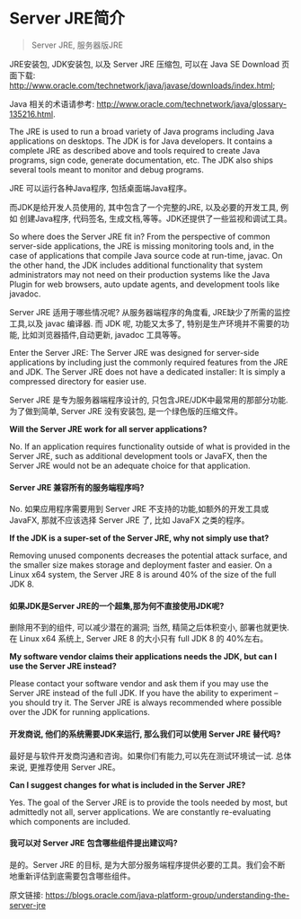 # Server JRE简介


> Server JRE, 服务器版JRE

JRE安装包, JDK安装包, 以及 Server JRE 压缩包, 可以在 Java SE Download 页面下载: <http://www.oracle.com/technetwork/java/javase/downloads/index.html>;

Java 相关的术语请参考: <http://www.oracle.com/technetwork/java/glossary-135216.html>.

The JRE is used to run a broad variety of Java programs including Java applications on desktops.  The JDK is for Java developers. It contains a complete JRE as described above and tools required to create Java programs, sign code, generate documentation, etc. The JDK also ships several tools meant to monitor and debug programs.

JRE 可以运行各种Java程序, 包括桌面端Java程序。

而JDK是给开发人员使用的, 其中包含了一个完整的JRE, 以及必要的开发工具, 例如 创建Java程序, 代码签名, 生成文档,等等。JDK还提供了一些监视和调试工具。

So where does the Server JRE fit in?  From the perspective of common server-side applications, the JRE is missing monitoring tools and, in the case of applications that compile Java source code at run-time, javac. On the other hand, the JDK includes additional functionality that system administrators may not need on their production systems like the Java Plugin for web browsers, auto update agents, and development tools like javadoc.

Server JRE 适用于哪些情况呢? 从服务器端程序的角度看, JRE缺少了所需的监控工具,以及 javac 编译器. 而 JDK 呢, 功能又太多了, 特别是生产环境并不需要的功能, 比如浏览器插件,自动更新, javadoc 工具等等。

Enter the Server JRE: The Server JRE was designed for server-side applications by including just the commonly required features from the JRE and JDK. The Server JRE does not have a dedicated installer: It is simply a compressed directory for easier use.

Server JRE 是专为服务器端程序设计的, 只包含JRE/JDK中最常用的那部分功能. 为了做到简单, Server JRE 没有安装包, 是一个绿色版的压缩文件。

**Will the Server JRE work for all server applications?**

No. If an application requires functionality outside of what is provided in the Server JRE, such as additional development tools or JavaFX, then the Server JRE would not be an adequate choice for that application.

#### Server JRE 兼容所有的服务端程序吗? 

No. 如果应用程序需要用到 Server JRE 不支持的功能,如额外的开发工具或JavaFX, 那就不应该选择 Server JRE 了, 比如 JavaFX 之类的程序。

**If the JDK is a super-set of the Server JRE, why not simply use that?**

Removing unused components decreases the potential attack surface, and the smaller size makes storage and deployment faster and easier.  On a Linux x64 system, the Server JRE 8 is around 40% of the size of the full JDK 8.

#### 如果JDK是Server JRE的一个超集,那为何不直接使用JDK呢?

删除用不到的组件, 可以减少潜在的漏洞; 当然, 精简之后体积变小, 部署也就更快. 在 Linux x64 系统上, Server JRE 8 的大小只有 full JDK 8 的 40%左右。

**My software vendor claims their applications needs the JDK, but can I use the Server JRE instead?**

Please contact your software vendor and ask them if you may use the Server JRE instead of the full JDK.  If you have the ability to experiment – you should try it.  The Server JRE is always recommended where possible over the JDK for running applications.

#### 开发商说, 他们的系统需要JDK来运行, 那么我们可以使用 Server JRE 替代吗?

最好是与软件开发商沟通和咨询。如果你们有能力,可以先在测试环境试一试. 总体来说, 更推荐使用 Server JRE。

**Can I suggest changes for what is included in the Server JRE?**

Yes. The goal of the Server JRE is to provide the tools needed by most, but admittedly not all, server applications. We are constantly re-evaluating which components are included.

#### 我可以对 Server JRE 包含哪些组件提出建议吗?

是的。Server JRE 的目标, 是为大部分服务端程序提供必要的工具。我们会不断地重新评估到底需要包含哪些组件。





原文链接: <https://blogs.oracle.com/java-platform-group/understanding-the-server-jre>

